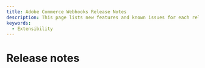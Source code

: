 ```yaml
---
title: Adobe Commerce Webhooks Release Notes
description: This page lists new features and known issues for each release of Adobe Commerce Webhooks.
keywords:
  - Extensibility
---
```


# Release notes
